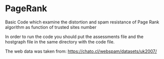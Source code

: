 # PageRank
Basic Code which examine the distortion and spam resistance of Page Rank algorithm as function of trusted sites number

In order to run the code you should put the assessments file and the hostgraph file in the same directory with the code file.

The web data was taken from: https://chato.cl/webspam/datasets/uk2007/
